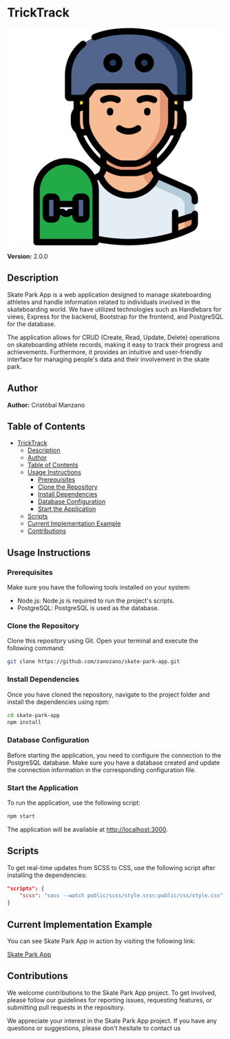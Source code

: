 # TrickTrack

![Skate Park App Logo](/public/img/favicon.svg)

**Version:** 2.0.0

## Description

Skate Park App is a web application designed to manage skateboarding athletes and handle information related to individuals involved in the skateboarding world. We have utilized technologies such as Handlebars for views, Express for the backend, Bootstrap for the frontend, and PostgreSQL for the database.

The application allows for CRUD (Create, Read, Update, Delete) operations on skateboarding athlete records, making it easy to track their progress and achievements. Furthermore, it provides an intuitive and user-friendly interface for managing people's data and their involvement in the skate park.

## Author

**Author:** Cristóbal Manzano

## Table of Contents

- [TrickTrack](#tricktrack)
  - [Description](#description)
  - [Author](#author)
  - [Table of Contents](#table-of-contents)
  - [Usage Instructions](#usage-instructions)
    - [Prerequisites](#prerequisites)
    - [Clone the Repository](#clone-the-repository)
    - [Install Dependencies](#install-dependencies)
    - [Database Configuration](#database-configuration)
    - [Start the Application](#start-the-application)
  - [Scripts](#scripts)
  - [Current Implementation Example](#current-implementation-example)
  - [Contributions](#contributions)

## Usage Instructions

### Prerequisites

Make sure you have the following tools installed on your system:

- Node.js: Node.js is required to run the project's scripts.
- PostgreSQL: PostgreSQL is used as the database.

### Clone the Repository

Clone this repository using Git. Open your terminal and execute the following command:

```bash
git clone https://github.com/zanozano/skate-park-app.git
```

### Install Dependencies

Once you have cloned the repository, navigate to the project folder and install the dependencies using npm:

```bash
cd skate-park-app
npm install
```

### Database Configuration

Before starting the application, you need to configure the connection to the PostgreSQL database. Make sure you have a database created and update the connection information in the corresponding configuration file.

### Start the Application

To run the application, use the following script:

```bash
npm start
```

The application will be available at [http://localhost:3000](http://localhost:3000).

## Scripts

To get real-time updates from SCSS to CSS, use the following script after installing the dependencies:

```json
"scripts": {
    "scss": "sass --watch public/scss/style.scss:public/css/style.css"
}
```

## Current Implementation Example

You can see Skate Park App in action by visiting the following link:

[Skate Park App](insert-link-to-the-implementation)

## Contributions

We welcome contributions to the Skate Park App project. To get involved, please follow our guidelines for reporting issues, requesting features, or submitting pull requests in the repository.

We appreciate your interest in the Skate Park App project. If you have any questions or suggestions, please don't hesitate to contact us

